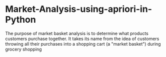 # Market-Analysis-using-apriori-in-Python
The purpose of market basket analysis is to determine what products customers purchase together. It takes its name from the idea of customers throwing all their purchases into a shopping cart (a "market basket") during grocery shopping
